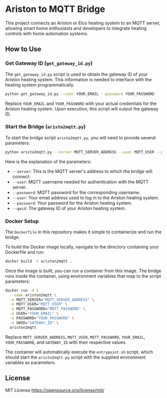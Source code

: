 # Ariston to MQTT Bridge

This project connects an Ariston or Elco heating system to an MQTT server, allowing smart home enthusiasts and developers to integrate heating controls with home automation systems.

## How to Use

### Get Gateway ID (`get_gateway_id.py`)

The `get_gateway_id.py` script is used to obtain the gateway ID of your Ariston heating system. This information is needed to interface with the heating system programmatically.

```sh
python get_gateway_id.py --user YOUR_EMAIL --password YOUR_PASSWORD
```

Replace `YOUR_EMAIL` and `YOUR_PASSWORD` with your actual credentials for the Ariston heating system. Upon execution, this script will output the gateway ID.

### Start the Bridge (`aristo2mqtt.py`)

To start the bridge script `aristo2mqtt.py`, you will need to provide several parameters:

```sh
python aristo2mqtt.py --server MQTT_SERVER_ADDRESS --user MQTT_USER --password MQTT_PASSWORD --user YOUR_EMAIL --password YOUR_PASSWORD
```

Here is the explanation of the parameters:

- `--server`: This is the MQTT server's address to which the bridge will connect.
- `--user`: MQTT username needed for authentication with the MQTT server.
- `--password`: MQTT password for the corresponding username.
- `--user`: Your email address used to log in to the Ariston heating system.
- `--password`: Your password for the Ariston heating system.
- `--gwid`: The gateway ID of your Ariston heating system.
 
### Docker Setup

The `Dockerfile` in this repository makes it simple to containerize and run the bridge.

To build the Docker image locally, navigate to the directory containing your Dockerfile and run:

```sh
docker build -t ariston2mqtt .
```

Once the image is built, you can run a container from this image. The bridge runs inside the container, using environment variables that map to the script parameters:

```sh
docker run -d \
  --name ariston2mqtt \
  -e MQTT_SERVER="MQTT_SERVER_ADDRESS" \
  -e MQTT_USER="MQTT_USER" \
  -e MQTT_PASSWORD="MQTT_PASSWORD" \
  -e USER="YOUR_EMAIL" \
  -e PASSWORD="YOUR_PASSWORD" \
  -e GWID="GATEWAY_ID" \
  ariston2mqtt
```

Replace `MQTT_SERVER_ADDRESS`, `MQTT_USER`, `MQTT_PASSWORD`, `YOUR_EMAIL`, `YOUR_PASSWORD`, and `GATEWAY_ID` with their respective values.

The container will automatically execute the `entrypoint.sh` script, which should start the `aristo2mqtt.py` script with the supplied environment variables as parameters.

## License

MIT License  https://opensource.org/license/mit/